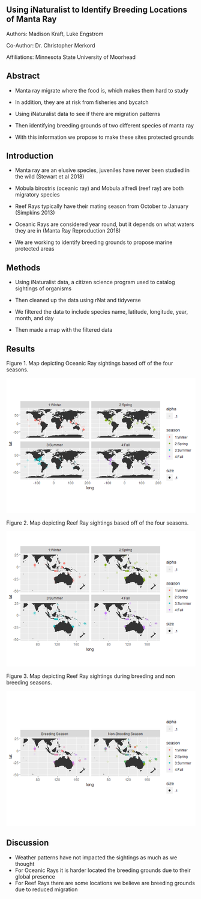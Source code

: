 
## **Using iNaturalist to Identify Breeding Locations of Manta Ray**

Authors: Madison Kraft, Luke Engstrom

Co-Author: Dr. Christopher Merkord

Affiliations: Minnesota State University of Moorhead

## Abstract

-   Manta ray migrate where the food is, which makes them hard to study

-   In addition, they are at risk from fisheries and bycatch

-   Using iNaturalist data to see if there are migration patterns

-   Then identifying breeding grounds of two different species of manta
    ray

-   With this information we propose to make these sites protected
    grounds

## Introduction

-   Manta ray are an elusive species, juveniles have never been studied
    in the wild (Stewart et al 2018)

-   Mobula birostris (oceanic ray) and Mobula alfredi (reef ray) are
    both migratory species

-   Reef Rays typically have their mating season from October to January
    (Simpkins 2013)

-   Oceanic Rays are considered year round, but it depends on what
    waters they are in (Manta Ray Reproduction 2018)

-   We are working to identify breeding grounds to propose marine
    protected areas

## Methods

-   Using iNaturalist data, a citizen science program used to catalog
    sightings of organisms

-   Then cleaned up the data using rNat and tidyverse

-   We filtered the data to include species name, latitude, longitude,
    year, month, and day

-   Then made a map with the filtered data

## Results

Figure 1. Map depicting Oceanic Ray sightings based off of the four
seasons.

![](Manta_Poster_files/figure-gfm/Oceanic-1.png)<!-- -->

Figure 2. Map depicting Reef Ray sightings based off of the four
seasons.

![](Manta_Poster_files/figure-gfm/Reef%20four%20seasons-1.png)<!-- -->

Figure 3. Map depicting Reef Ray sightings during breeding and non
breeding seasons.

![](Manta_Poster_files/figure-gfm/Reef%20breeding-1.png)<!-- -->

## Discussion

-   Weather patterns have not impacted the sightings as much as we
    thought
-   For Oceanic Rays it is harder located the breeding grounds due to
    their global presence
-   For Reef Rays there are some locations we believe are breeding
    grounds due to reduced migration
